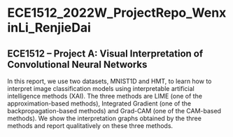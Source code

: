 # ECE1512_2022W_ProjectRepo_WenxinLi_RenjieDai
## ECE1512 – Project A: Visual Interpretation of Convolutional Neural Networks

In this report, we use two datasets, MNIST1D and HMT, to learn how to interpret image classification models using interpretable artificial intelligence methods (XAI). The three methods are LIME (one of the approximation-based methods), Integrated Gradient (one of the backpropagation-based methods) and Grad-CAM (one of the CAM-based methods). We show the interpretation graphs obtained by the three methods and report qualitatively on these three methods. 
